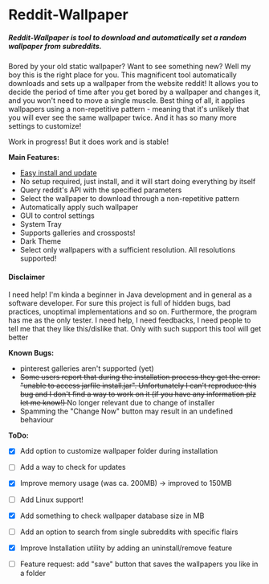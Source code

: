 Reddit-Wallpaper
======
##### Reddit-Wallpaper is tool to download and automatically set a random wallpaper from subreddits.
Bored by your old static wallpaper? Want to see something new? Well my boy this is the right place for you. 
This magnificent tool automatically downloads and sets up a wallpaper from the website reddit!
It allows you to decide the period of time after you get bored by a wallpaper and changes it, and you won't need to move a single muscle.
Best thing of all, it applies wallpapers using a non-repetitive pattern - meaning that it's unlikely that you will ever see the same wallpaper twice.
And it has so many more settings to customize!

Work in progress! But it does work and is stable!

**Main Features:**
- [Easy install and update](https://github.com/Mamiglia/Reddit-Wallpaper/blob/main/Installer/Installation.md)
- No setup required, just install, and it will start doing everything by itself
- Query reddit's API with the specified parameters
- Select the wallpaper to download through a non-repetitive pattern
- Automatically apply such wallpaper 
- GUI to control settings
- System Tray
- Supports galleries and crossposts!
- Dark Theme
- Select only wallpapers with a sufficient resolution. All resolutions supported!

#### Disclaimer
I need help! I'm kinda a beginner in Java development and in general as a software developer. For sure this project is full of hidden bugs, bad practices, unoptimal implementations and so on. Furthermore, the program has me as the only tester.
I need help, I need feedbacks, I need people to tell me that they like this/dislike that. Only with such support this tool will get better

**Known Bugs:**
- pinterest galleries aren't supported (yet)
- <del>Some users report that during the installation process they get the error: "unable to access jarfile install.jar". Unfortunately I can't reproduce this bug and I don't find a way to work on it (if you have any information plz let me know!) </del> No longer relevant due to change of installer
- Spamming the "Change Now" button may result in an undefined behaviour

**ToDo:**
- [x] Add option to customize wallpaper folder during installation
- [ ] Add a way to check for updates
- [x] Improve memory usage (was ca. 200MB) -> improved to 150MB
- [ ] Add Linux support!
- [x] Add something to check wallpaper database size in MB
- [ ] Add an option to search from single subreddits with specific flairs
- [x] Improve Installation utility by adding an uninstall/remove feature
- [ ] Feature request: add "save" button that saves the wallpapers you like in a folder


